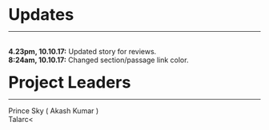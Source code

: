 <b><font size="6">Updates</font></b>
<hr>
<br>
<b>4.23pm, 10.10.17:</b> Updated story for reviews.
<br>
<b>8:24am, 10.10.17:</b> Changed section/passage link color.
<br><br>
<b><font size="6">Project Leaders</font></b>
<hr>
Prince Sky ( Akash Kumar )
<br>Talarc<
<br>
<br>
<br>
